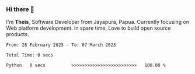 ### Hi there 👋

I'm <b>Theis</b>, Software Developer from Jayapura, Papua. Currently focusing on Web platform development. In spare time, Love to build open source products.



 
 <!--START_SECTION:waka-->

```text
From: 28 February 2023 - To: 07 March 2023

Total Time: 0 secs

Python   0 secs          >>>>>>>>>>>>>>>>>>>>>>>>>   100.00 %
```

<!--END_SECTION:waka-->
